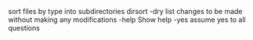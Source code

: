 sort files by type into subdirectories
 dirsort <directory>
  -dry
    	list changes to be made without making any modifications
  -help
    	Show help
  -yes
    	assume yes to all questions
